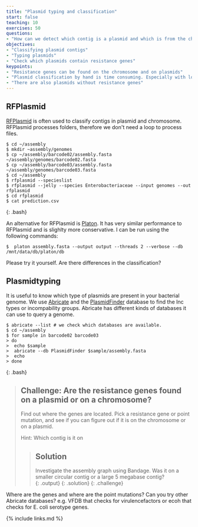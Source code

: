 ```yaml
---
title: "Plasmid typing and classification"
start: false
teaching: 10
exercises: 50
questions:
- "How can we detect which contig is a plasmid and which is from the chromosome"
objectives:
- "Classifying plasmid contigs"
- "Typing plasmids"
- "Check which plasmids contain resistance genes"
keypoints:
- "Resistance genes can be found on the chromosome and on plasmids"
- "Plasmid classification by hand is time consuming. Especially with lots of contig, automated analysis is better"
- "There are also plasmids without resistance genes"
---
```


## RFPlasmid

[RFPlasmid](https://github.com/aldertzomer/RFPlasmid/tree/master) is often used to classify contigs in plasmid and chromosome. RFPlasmid processes folders, therefore we don't need a loop to process files.

~~~
$ cd ~/assembly
$ mkdir ~assembly/genomes
$ cp ~/assembly/barcode02/assembly.fasta ~/assembly/genomes/barcode02.fasta
$ cp ~/assembly/barcode03/assembly.fasta ~/assembly/genomes/barcode03.fasta
$ cd ~/assembly
$ rfplasmid --specieslist
$ rfplasmid --jelly --species Enterobacteriaceae --input genomes --out rfplasmid
$ cd rfplasmid
$ cat prediction.csv
~~~
{: .bash}

An alternative for RFPlasmid is [Platon](https://github.com/oschwengers/platon). It has very similar performance to RFPlasmid and is slighlty more conservative. I can be run using the following commands:

~~~
$  platon assembly.fasta --output output --threads 2 --verbose --db /mnt/data/db/platon/db
~~~

Please try it yourself. Are there differences in the classification?

## Plasmidtyping
It is useful to know which type of plasmids are present in your bacterial genome. We use [Abricate](https://github.com/tseemann/abricate) and the [PlasmidFinder](https://bitbucket.org/genomicepidemiology/plasmidfinder/src/master/) database to find the Inc types or incompability groups. Abricate has different kinds of databases it can use to query a genome. 

~~~
$ abricate --list # we check which databases are available. 
$ cd ~/assembly
$ for sample in barcode02 barcode03
> do
>  echo $sample
>  abricate --db PlasmidFinder $sample/assembly.fasta
>  echo
> done
~~~
{: .bash}


> ## Challenge: Are the resistance genes found on a plasmid or on a chromosome?
>
> Find out where the genes are located. Pick a resistance gene or point mutation, and see if you can figure out if it is on the chromosome or on a plasmid. 
> 
>
> Hint:
> Which contig is it on
> 
> 
> > ## Solution
> >
> > Investigate the assembly graph using Bandage. Was it on a smaller circular contig or a large 5 megabase contig?  
> > {: .output}
> {: .solution}
{: .challenge}

Where are the genes and where are the point mutations? Can you try other Abricate databases? e.g. VFDB that checks for virulencefactors or ecoh that checks for E. coli serotype genes. 


{% include links.md %}
